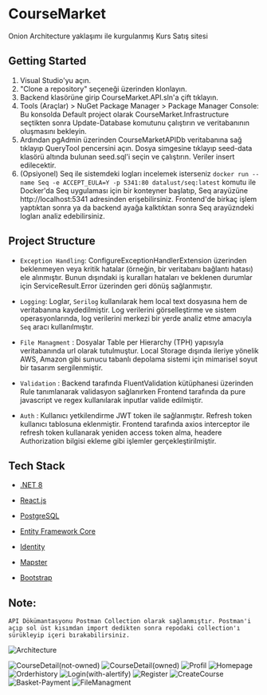 #  CourseMarket 
Onion Architecture yaklaşımı ile kurgulanmış Kurs Satış sitesi
## Getting Started

1. Visual Studio'yu açın.
2. "Clone a repository" seçeneği üzerinden klonlayın.
3. Backend klasörüne girip CourseMarket.API.sln'a çift tıklayın.
4. Tools (Araçlar) > NuGet Package Manager > Package Manager Console: Bu konsolda Default project olarak CourseMarket.Infrastructure seçtikten sonra Update-Database komutunu çalıştırın ve veritabanının oluşmasını bekleyin.
5. Ardından pgAdmin üzerinden CourseMarketAPIDb veritabanına sağ tıklayıp QueryTool pencersini açın. Dosya simgesine tıklayıp seed-data klasörü altında bulunan seed.sql'i seçin ve çalıştırın. Veriler insert edilecektir.
6. (Opsiyonel) Seq ile sistemdeki logları incelemek isterseniz `docker run --name Seq -e ACCEPT_EULA=Y -p 5341:80 datalust/seq:latest` komutu ile Docker'da Seq uygulaması için bir konteyner başlatıp, Seq arayüzüne http://localhost:5341 adresinden erişebilirsiniz. Frontend'de birkaç işlem yaptıktan sonra ya da backend ayağa kalktıktan sonra Seq arayüzndeki logları analiz edebilirsiniz.

## Project Structure

- `Exception Handling`: ConfigureExceptionHandlerExtension üzerinden beklenmeyen veya kritik hatalar (örneğin, bir veritabanı bağlantı hatası) ele alınmıştır. Bunun dışındaki iş kuralları hataları ve beklenen durumlar için ServiceResult.Error üzerinden geri dönüş sağlanmıştır.

- `Logging`: Loglar, `Serilog` kullanılarak hem local text dosyasına hem de veritabanına kaydedilmiştir. Log verilerini görselleştirme ve sistem operasyonlarında, log verilerini merkezi bir yerde analiz etme amacıyla `Seq` aracı kullanılmıştır.

- `File Managment` : Dosyalar Table per Hierarchy (TPH) yapısıyla veritabanında url olarak tutulmuştur. Local Storage dışında ileriye yönelik AWS, Amazon gibi sunucu tabanlı depolama sistemi için mimarisel soyut bir tasarım sergilenmiştir. 

- `Validation` : Backend tarafında FluentValidation kütüphanesi üzerinden Rule tanımlanarak validasyon sağlanırken Frontend tarafında da pure javascript ve regex kullanılarak inputlar valide edilmiştir.

- `Auth` : Kullanıcı yetkilendirme JWT token ile sağlanmıştır. Refresh token kullanıcı tablosuna eklenmiştir. Frontend tarafında axios interceptor ile refresh token kullanarak yeniden access token alma, headere Authorization bilgisi ekleme gibi işlemler gerçekleştirilmiştir.


## Tech Stack

- [.NET 8](https://dotnet.microsoft.com/download/dotnet/8.0)
- [React.js](https://react.dev/)
- [PostgreSQL](https://www.postgresql.org/)
- [Entity Framework Core](https://docs.microsoft.com/ef/core/)

- [Identity](https://docs.microsoft.com/aspnet/core/security/authentication/identity)
- [Mapster](https://github.com/MapsterMapper/Mapster)
- [Bootstrap](https://getbootstrap.com/)

## Note: 
```
API Dökümantasyonu Postman Collection olarak sağlanmıştır. Postman'i açıp sol üst kısımdan import dedikten sonra repodaki collection'ı sürükleyip içeri bırakabilirsiniz.
```
![Architecture](https://github.com/user-attachments/assets/b98f5807-c87a-4dda-8d26-f41110c9166a)

![CourseDetail(not-owned)](https://github.com/user-attachments/assets/5e6189e0-41f5-4283-9d0d-78d840ebf859)
![CourseDetail(owned)](https://github.com/user-attachments/assets/1087262c-97d1-4aad-887a-a63ac33a5ffe)
![Profil](https://github.com/user-attachments/assets/3558b6ae-7156-4da9-91e8-0d1f70893cee)
![Homepage](https://github.com/user-attachments/assets/898cf078-4429-4c4a-8547-8acf10cdf02b)
![Orderhistory](https://github.com/user-attachments/assets/6e9548aa-b371-4e06-add8-0a8d888109ec)
![Login(with-alertify)](https://github.com/user-attachments/assets/ff91f579-41db-43b9-8a90-895d6312735f)
![Register](https://github.com/user-attachments/assets/ca786691-5be1-4fd3-b8dd-63c423838fd4)
![CreateCourse](https://github.com/user-attachments/assets/92b984ee-d025-4757-a03b-ae5a74da6c76)
![Basket-Payment](https://github.com/user-attachments/assets/7eac73bb-4d8c-4702-9377-ad43c54329aa)
![FileManagment](https://github.com/user-attachments/assets/43fe2445-dcf6-4a0e-be51-468a67fbe43c)

